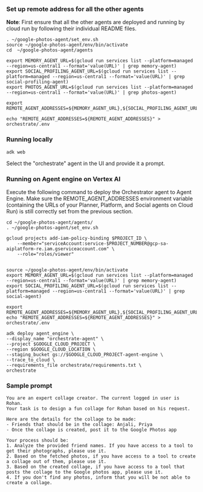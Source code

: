 

### Set up remote address for all the other agents

**Note**: First ensure that all the other agents are deployed and running by cloud run by following
their individual README files.

```aiexclude
. ~/google-photos-agent/set_env.sh
source ~/google-photos-agent/env/bin/activate
cd  ~/google-photos-agent/agents

export MEMORY_AGENT_URL=$(gcloud run services list --platform=managed --region=us-central1 --format='value(URL)' | grep memory-agent)
export SOCIAL_PROFILING_AGENT_URL=$(gcloud run services list --platform=managed --region=us-central1 --format='value(URL)' | grep social-profiling-agent)
export PHOTOS_AGENT_URL=$(gcloud run services list --platform=managed --region=us-central1 --format='value(URL)' | grep photos-agent)

export REMOTE_AGENT_ADDRESSES=${MEMORY_AGENT_URL},${SOCIAL_PROFILING_AGENT_URL},${PHOTOS_AGENT_URL}
```

```aiexclude
echo "REMOTE_AGENT_ADDRESSES=${REMOTE_AGENT_ADDRESSES}" > orchestrate/.env
```

### Running locally 

```aiexclude
adk web
```

Select the "orchestrate" agent in the UI and provide it a prompt.

### Running on Agent engine on Vertex AI

Execute the following command to deploy the Orchestrator agent to Agent Engine. Make sure the REMOTE_AGENT_ADDRESSES environment variable (containing the URLs of your Planner, Platform, and Social agents on Cloud Run) is still correctly set from the previous section.

```aiexclude
cd ~/google-photos-agent/agents/
. ~/google-photos-agent/set_env.sh

gcloud projects add-iam-policy-binding $PROJECT_ID \
    --member="serviceAccount:service-$PROJECT_NUMBER@gcp-sa-aiplatform-re.iam.gserviceaccount.com" \
    --role="roles/viewer"


source ~/google-photos-agent/env/bin/activate
export MEMORY_AGENT_URL=$(gcloud run services list --platform=managed --region=us-central1 --format='value(URL)' | grep memory-agent)
export SOCIAL_PROFILING_AGENT_URL=$(gcloud run services list --platform=managed --region=us-central1 --format='value(URL)' | grep social-agent)

export REMOTE_AGENT_ADDRESSES=${MEMORY_AGENT_URL},${SOCIAL_PROFILING_AGENT_URL}
echo "REMOTE_AGENT_ADDRESSES=${REMOTE_AGENT_ADDRESSES}" > orchestrate/.env

adk deploy agent_engine \
--display_name "orchestrate-agent" \
--project $GOOGLE_CLOUD_PROJECT \
--region $GOOGLE_CLOUD_LOCATION \
--staging_bucket gs://$GOOGLE_CLOUD_PROJECT-agent-engine \
--trace_to_cloud \
--requirements_file orchestrate/requirements.txt \
orchestrate
```

### Sample prompt 

```aiexclude
You are an expert collage creator. The current logged in user is Rohan.
Your task is to design a fun collage for Rohan based on his request.

Here are the details for the collage to be made:
- Friends that should be in the collage: Anjali, Priya
- Once the collage is created, post it to the Google Photos app

Your process should be:
1. Analyze the provided friend names. If you have access to a tool to get their photographs, please use it.
2. Based on the fetched photos, if you have access to a tool to create a collage out of them, please use it.
3. Based on the created collage, if you have access to a tool that posts the collage to the Google photos app, please use it.
4. If you don't find any photos, inform that you will be not able to create a collage.
```